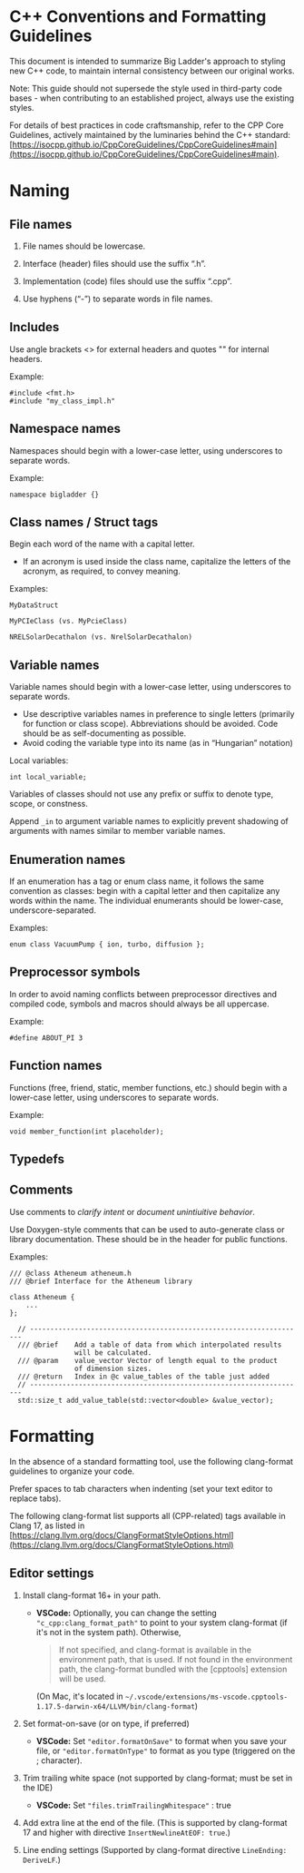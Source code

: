 # C++ Conventions and Formatting Guidelines

This document is intended to summarize Big Ladder's approach to styling new C++ code, to maintain internal consistency between our original works.

Note: This guide should not supersede the style used in third-party code bases - when contributing to an established project, always use the existing styles.

For details of best practices in code craftsmanship, refer to the CPP Core Guidelines, actively maintained by the luminaries behind the C++ standard: [https://isocpp.github.io/CppCoreGuidelines/CppCoreGuidelines#main](https://isocpp.github.io/CppCoreGuidelines/CppCoreGuidelines#main).


# Naming


## File names

1. File names should be lowercase.

1. Interface (header) files should use the suffix “.h”.

1. Implementation (code) files should use the suffix “.cpp”.

1. Use hyphens (“-”) to separate words in file names.


## Includes

Use angle brackets &lt;> for external headers and quotes "" for internal headers.

Example:

    #include <fmt.h>
    #include "my_class_impl.h"

## Namespace names

Namespaces should begin with a lower-case letter, using underscores to separate words.

Example:

    namespace bigladder {}


## Class names / Struct tags

Begin each word of the name with a capital letter.

* If an acronym is used inside the class name, capitalize the letters of the acronym, as required, to convey meaning.

Examples:

```
MyDataStruct

MyPCIeClass (vs. MyPcieClass)

NRELSolarDecathalon (vs. NrelSolarDecathalon)
```

## Variable names

Variable names should begin with a lower-case letter, using underscores to separate words.

* Use descriptive variables names in preference to single letters (primarily for function or class scope). Abbreviations should be avoided. Code should be as self-documenting as possible.
* Avoid coding the variable type into its name (as in “Hungarian” notation)

Local variables:

    int local_variable;

Variables of classes should not use any prefix or suffix to denote type, scope, or constness.

Append  `_in` to argument variable names to explicitly prevent shadowing of arguments with names similar to member variable names.


## Enumeration names

If an enumeration has a tag or enum class name, it follows the same convention as classes: begin with a capital letter and then capitalize any words within the name. The individual enumerants should be lower-case, underscore-separated.

Examples:

	enum class VacuumPump { ion, turbo, diffusion };

## Preprocessor symbols

In order to avoid naming conflicts between preprocessor directives and compiled code, symbols and macros should always be all uppercase.

Example:

    #define ABOUT_PI 3

## Function names

Functions (free, friend, static, member functions, etc.) should begin with a lower-case letter, using underscores to separate words.

Example:

    void member_function(int placeholder);

## Typedefs


## Comments

Use comments to *clarify intent* or *document unintiuitive behavior*.

Use Doxygen-style comments that can be used to auto-generate class or library documentation. These should be in the header for public functions.

Examples:
```
/// @class Atheneum atheneum.h
/// @brief Interface for the Atheneum library

class Atheneum {
    ...
};
```

```
  // --------------------------------------------------------------------
  /// @brief	Add a table of data from which interpolated results
                will be calculated.
  /// @param	value_vector Vector of length equal to the product
                of dimension sizes.
  /// @return	Index in @c value_tables of the table just added
  // --------------------------------------------------------------------
  std::size_t add_value_table(std::vector<double> &value_vector);
```

# Formatting

In the absence of a standard formatting tool, use the following clang-format guidelines to organize your code.

Prefer spaces to tab characters when indenting (set your text editor to replace tabs).

The following clang-format list supports all (CPP-related) tags available in Clang 17, as listed in [https://clang.llvm.org/docs/ClangFormatStyleOptions.html](https://clang.llvm.org/docs/ClangFormatStyleOptions.html)

## Editor settings

1. Install clang-format 16+ in your path.

    * **VSCode:** Optionally, you can change the setting `"c_cpp:clang_format_path"` to point to your system clang-format (if it's not in the system path). Otherwise,

        >If not specified, and clang-format is available in the environment path, that is used. If not found in the environment path, the clang-format bundled with the [cpptools] extension will be used.

        (On Mac, it's located in `~/.vscode/extensions/ms-vscode.cpptools-1.17.5-darwin-x64/LLVM/bin/clang-format`)

1. Set format-on-save (or on type, if preferred)

    * **VSCode:** Set `"editor.formatOnSave"` to format when you save your file, or `"editor.formatOnType"` to format as you type (triggered on the ; character).

1. Trim trailing white space (not supported by clang-format; must be set in the IDE)
    * **VSCode:** Set `"files.trimTrailingWhitespace"` : true

1. Add extra line at the end of the file. (This is supported by clang-format 17 and higher with directive `InsertNewlineAtEOF: true`.)

1. Line ending settings (Supported by clang-format directive `LineEnding: DeriveLF`.)
